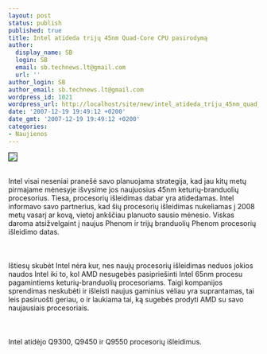 ```yaml
---
layout: post
status: publish
published: true
title: Intel atideda trijų 45nm Quad-Core CPU pasirodymą
author:
  display_name: SB
  login: SB
  email: sb.technews.lt@gmail.com
  url: ''
author_login: SB
author_email: sb.technews.lt@gmail.com
wordpress_id: 1021
wordpress_url: http://localhost/site/new/intel_atideda_triju_45nm_quad_core_cpu_pasirodyma/
date: '2007-12-19 19:49:12 +0200'
date_gmt: '2007-12-19 19:49:12 +0200'
categories:
- Naujienos
---
```

<div class="imgright"><img src="http://www.technews.lt/upl/Failai/images.jpg" border="1"></div>
<p><br>Intel visai neseniai pranešė savo planuojama strategija, kad jau kitų metų pirmajame mėnesyje išvysime jos naujuosius 45nm keturių-branduolių procesorius. Tiesa, procesorių išleidimas dabar yra atidedamas. Intel informavo savo partnerius, kad šių procesorių išleidimas nukeliamas į 2008 metų vasarį ar kovą, vietoj ankščiau planuoto sausio mėnesio. Viskas daroma atsižvelgaint į naujus Phenom ir trijų branduolių Phenom procesorių išleidimo datas.<br />
<br><br />
<br>Ištiesų skubėt Intel nėra kur, nes naujų procesorių išleidimas neduos jokios naudos Intel iki to, kol AMD nesugebės pasipriešinti Intel 65nm procesu pagamintiems keturių-branduolių procesoriams. Taigi kompanijos sprendimas neskubėti ir išleisti naujus gaminius vėliau yra suprantamas, tai leis pasiruošti geriau, o ir laukiama tai, ką sugebės prodyti AMD su savo naujausiais procesoriais.<br />
<br><br />
<br>Intel atidėjo Q9300, Q9450 ir Q9550 procesorių išleidimus.<br />
<br></p>
